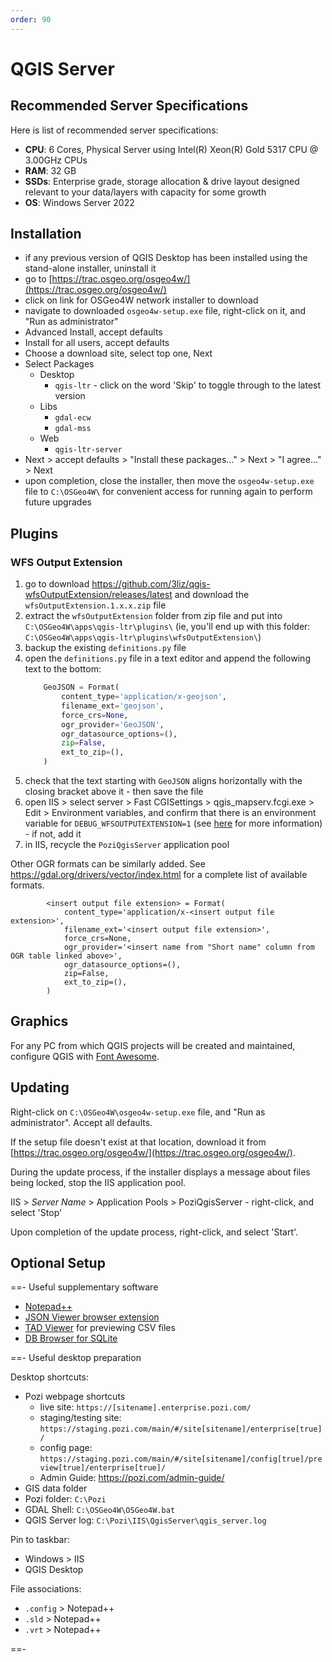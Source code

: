 ```yaml
---
order: 90
---
```


# QGIS Server

## Recommended Server Specifications

Here is list of recommended server specifications:

- **CPU**: 6 Cores, Physical Server using Intel(R) Xeon(R) Gold 5317 CPU @ 3.00GHz CPUs
- **RAM**: 32 GB
- **SSDs**: Enterprise grade, storage allocation & drive layout designed relevant to your data/layers with capacity for some growth
- **OS**: Windows Server 2022

## Installation

* if any previous version of QGIS Desktop has been installed using the stand-alone installer, uninstall it
* go to [https://trac.osgeo.org/osgeo4w/](https://trac.osgeo.org/osgeo4w/)
* click on link for OSGeo4W network installer to download
* navigate to downloaded `osgeo4w-setup.exe` file, right-click on it, and "Run as administrator"
* Advanced Install, accept defaults
* Install for all users, accept defaults
* Choose a download site, select top one, Next
* Select Packages
  * Desktop
    * `qgis-ltr` - click on the word 'Skip' to toggle through to the latest version
  * Libs
    * `gdal-ecw`
    * `gdal-mss`
  * Web
    * `qgis-ltr-server`
* Next > accept defaults > "Install these packages..." > Next > "I agree..." > Next
* upon completion, close the installer, then move the `osgeo4w-setup.exe` file to `C:\OSGeo4W\` for convenient access for running again to perform future upgrades

## Plugins

### WFS Output Extension

1. go to download https://github.com/3liz/qgis-wfsOutputExtension/releases/latest and download the `wfsOutputExtension.1.x.x.zip` file
2. extract the `wfsOutputExtension` folder from zip file and put into `C:\OSGeo4W\apps\qgis-ltr\plugins\` (ie, you'll end up with this folder: `C:\OSGeo4W\apps\qgis-ltr\plugins\wfsOutputExtension\`)
3. backup the existing `definitions.py` file
4. open the `definitions.py` file in a text editor and append the following text to the bottom:
    ```python
        GeoJSON = Format(
            content_type='application/x-geojson',
            filename_ext='geojson',
            force_crs=None,
            ogr_provider='GeoJSON',
            ogr_datasource_options=(),
            zip=False,
            ext_to_zip=(),
        )
    ```
5. check that the text starting with `GeoJSON` aligns horizontally with the closing bracket above it - then save the file
6. open IIS > select server > Fast CGISettings > qgis_mapserv.fcgi.exe > Edit > Environment variables, and confirm that there is an environment variable for `DEBUG_WFSOUTPUTEXTENSION=1` (see [here](iis.md#configure-environment-variables) for more information) - if not, add it
7. in IIS, recycle the `PoziQgisServer` application pool

Other OGR formats can be similarly added. See https://gdal.org/drivers/vector/index.html for a complete list of available formats.

```
        <insert output file extension> = Format(
            content_type='application/x-<insert output file extension>',
            filename_ext='<insert output file extension>',
            force_crs=None,
            ogr_provider='<insert name from "Short name" column from OGR table linked above>',
            ogr_datasource_options=(),
            zip=False,
            ext_to_zip=(),
        )
```

## Graphics

For any PC from which QGIS projects will be created and maintained, configure QGIS with [Font Awesome](../qgis/setting-up-qgis.md#font-awesome).

## Updating

Right-click on `C:\OSGeo4W\osgeo4w-setup.exe` file, and "Run as administrator". Accept all defaults.

If the setup file doesn't exist at that location, download it from [https://trac.osgeo.org/osgeo4w/](https://trac.osgeo.org/osgeo4w/).

During the update process, if the installer displays a message about files being locked, stop the IIS application pool.

IIS > *Server Name* > Application Pools > PoziQgisServer - right-click, and select 'Stop'

Upon completion of the update process, right-click, and select 'Start'.

## Optional Setup

==- Useful supplementary software

* [Notepad++](https://notepad-plus-plus.org/downloads/)
* [JSON Viewer browser extension](https://chrome.google.com/webstore/detail/json-viewer/gbmdgpbipfallnflgajpaliibnhdgobh/)
* [TAD Viewer](https://www.tadviewer.com/) for previewing CSV files
* [DB Browser for SQLite](https://sqlitebrowser.org/dl/)

==- Useful desktop preparation

Desktop shortcuts:

* Pozi webpage shortcuts
  * live site: `https://[sitename].enterprise.pozi.com/`
  * staging/testing site: `https://staging.pozi.com/main/#/site[sitename]/enterprise[true]/`
  * config page: `https://staging.pozi.com/main/#/site[sitename]/config[true]/preview[true]/enterprise[true]/`
  * Admin Guide: https://pozi.com/admin-guide/
* GIS data folder
* Pozi folder: `C:\Pozi`
* GDAL Shell: `C:\OSGeo4W\OSGeo4W.bat`
* QGIS Server log: `C:\Pozi\IIS\QgisServer\qgis_server.log`

Pin to taskbar:

* Windows > IIS
* QGIS Desktop

File associations:

* `.config` > Notepad++
* `.sld` > Notepad++
* `.vrt` > Notepad++

==-

